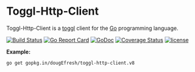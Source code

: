 # Toggl-Http-Client 
 
 Toggl-Http-Client is a [toggl](https://github.com/toggl/toggl_api_docs) client for the [Go](http://www.golang.org/) programming language.
 
[![Build Status](https://travis-ci.org/dougEfresh/toggl-http-client.svg?branch=master)](https://travis-ci.org/dougEfresh/toggl-http-client)
[![Go Report Card](https://goreportcard.com/badge/github.com/dougEfresh/toggl-http-client)](https://goreportcard.com/report/github.com/dougEfresh/toggl-http-client)
[![GoDoc](https://godoc.org/github.com/dougEfresh/toggl-http-client?status.svg)](https://godoc.org/github.com/dougEfresh/toggl-http-client)
[![Coverage Status](https://coveralls.io/repos/github/dougEfresh/toggl-http-client/badge.svg?branch=master)](https://coveralls.io/github/dougEfresh/toggl-http-client?branch=master)
[![license](http://img.shields.io/badge/license-MIT-red.svg?style=flat)](https://raw.githubusercontent.com/dougEfresh/toggl-http-client/master/LICENSE)

**Example:**

```sh
go get gopkg.in/dougEfresh/toggl-http-client.v8
```

